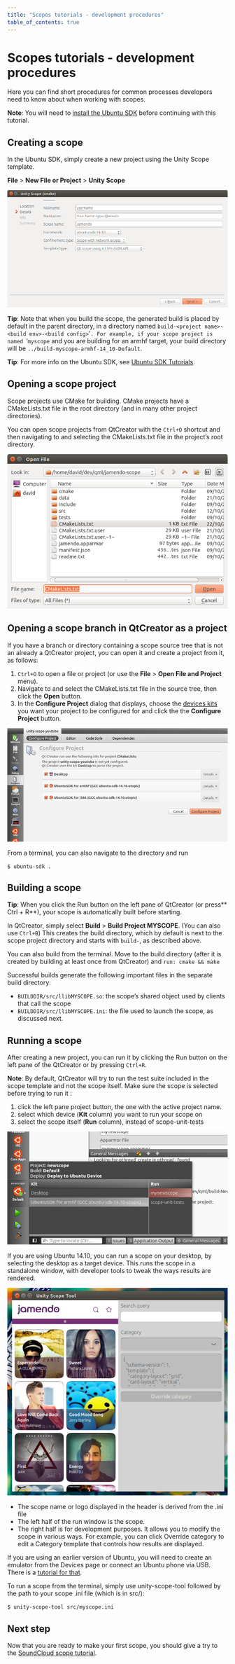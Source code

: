 ```yaml
---
title: "Scopes tutorials - development procedures"
table_of_contents: true
---
```


# Scopes tutorials - development procedures

Here you can find short procedures for common processes developers need to
know about when working with scopes.

**Note**: You will need to [install the Ubuntu SDK](../../platform/sdk/installing-the-sdk.md) before continuing with this tutorial.

## Creating a scope

In the Ubuntu SDK, simply create a new project using the Unity Scope template.

**File** &gt; **New File or Project** &gt; **Unity Scope**

![](../../../media/scope-tutorial-Screenshot_2015-02-25_09-20-37.png)

**Tip**: Note that when you build the scope, the generated build is placed by default in the parent directory, in a directory named `build-<project name>-<build env>-<build config>`'`. For example, if your scope project is named `‘`myscope` and you are building for an armhf target, your build directory will be `../build-myscope-armhf-14_10-Default`.

**Tip**: For more info on the Ubuntu SDK, see [Ubuntu SDK Tutorials](/apps/sdk/tutorials).

## Opening a scope project

Scope projects use CMake for building. CMake projects have a CMakeLists.txt
file in the root directory (and in many other project directories).

You can open scope projects from QtCreator with the `Ctrl+O` shortcut
and then navigating to and selecting the CMakeLists.txt file in the project’s
root directory.

![](../../../media/43b3a771-4e00-475a-b0ac-cedf3b2f402d-cms_page_media/100/scope-project-open.png)

## Opening a scope branch in QtCreator as a project

If you have a branch or directory containing a scope source tree that is not
an already a QtCreator project, you can open it and create a project from it,
as follows:

  1. `Ctrl+O` to open a file or project (or use the **File** &gt; **Open File and Project** menu).
  2. Navigate to and select the CMakeLists.txt file in the source tree, then click the **Open** button.
  3. In the **Configure Project** dialog that displays, choose the [devices kits](../../sdk/tutorials-click-targets-and-device-kits/) you want your project to be configured for and click the the **Configure Project** button.

![](../../../media/scope-tutorial-scope-branch-project-config.png)

From a terminal, you can also navigate to the directory and run

```
$ ubuntu-sdk .
```

## Building a scope

**Tip**: When you click the Run button on the left pane of QtCreator (or press** Ctrl + R**), your scope is automatically built before starting.

In QtCreator, simply select **Build** &gt; **Build Project MYSCOPE**. (You can
also use `Ctrl+B`) This creates the build directory, which by default
is next to the scope project directory and starts with `build-`, as described
above.

You can also build from the terminal. Move to the build directory (after it is
created by building at least once from QtCreator) and `run: cmake && make`

Successful builds generate the following important files in the separate build
directory:

  * `BUILDDIR/src/llibMYSCOPE.so`: the scope’s shared object used by clients that call the scope
  * `BUILDDIR/src/llibMYSCOPE.ini`: the file used to launch the scope, as discussed next.

## Running a scope

After creating a new project, you can run it by clicking the Run button on the
left pane of the QtCreator or by pressing `Ctrl+R`.

**Note**: By default, QtCreator will try to run the test suite included in the scope template and not the scope itself. Make sure the scope is selected before trying to run it :

  1. click the left pane project button, the one with the active project name.
  2. select which device (**Kit** column) you want to run your scope on
  3. select the scope itself (**Run** column), instead of scope-unit-tests

![](../../../media/47fa96ab-96fa-4b87-9fa3-d0e9155b0fa4-cms_page_media/100/scope-run-tests-vs-scope.png)

If you are using Ubuntu 14.10, you can run a scope on your desktop, by
selecting the desktop as a target device. This runs the scope in a standalone
window, with developer tools to tweak the ways results are rendered.

![](../../../media/0826ca71-65c9-4520-ba67-7144b1122aae-cms_page_media/100/unity-scope-tool.png)

  * The scope name or logo displayed in the header is derived from the .ini file
  * The left half of the run window is the scope.
  * The right half is for development purposes. It allows you to modify the scope in various ways. For example, you can click Override category to edit a Category template that controls how results are displayed.

If you are using an earlier version of Ubuntu, you will need to create an
emulator from the Devices page or connect an Ubuntu phone via USB. There is a [tutorial for that](../../sdk/tutorials-running-apps-from-the-sdk/).

To run a scope from the terminal, simply use unity-scope-tool followed by the
path to your scope .ini file (which is in src/):

```
$ unity-scope-tool src/myscope.ini
```

## Next step

Now that you are ready to make your first scope, you should give a try to the
[SoundCloud scope tutorial](/scopes/tutorials/write-a-json-scope-in-cpp/).
